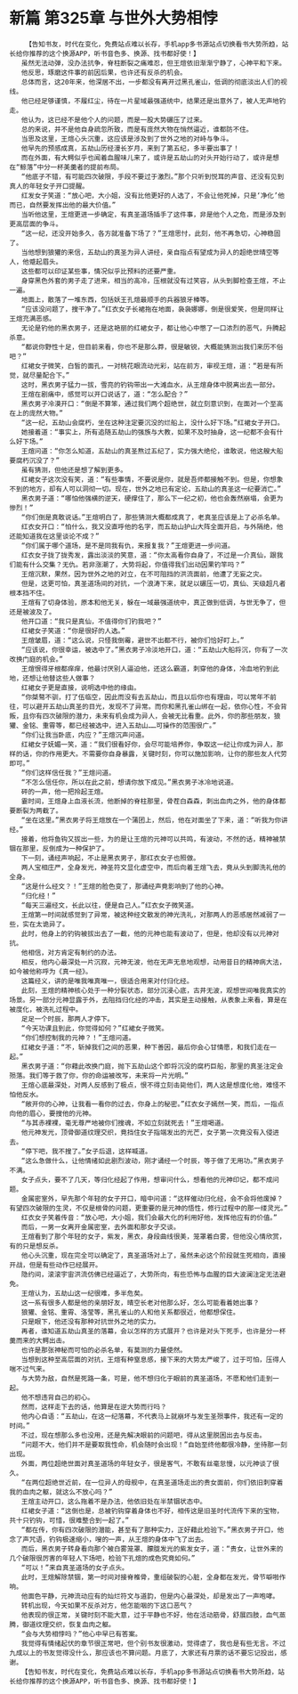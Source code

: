 # 新篇 第325章 与世外大势相悖
        【告知书友，时代在变化，免费站点难以长存，手机app多书源站点切换看书大势所趋，站长给你推荐的这个换源APP，听书音色多、换源、找书都好使！】
       虽然无法动弹，没办法抗争，脊柱断裂之痛难忍，但王煊依旧渐渐宁静了，心神平和下来。
       他反思，琢磨这件事的前因后果，也许还有反杀的机会。
       总体而言，这20年来，他深居不出，一步都没有离开过黑孔雀山，低调的彻底淡出人们的视线。
       他已经足够谨慎，不履红尘，待在一片星域最强道统中，结果还是出意外了，被人无声地钓走。
       他认为，这已经不是他个人的问题，而是一股大势碾压了过来。
       总的来说，并不是他自身疏忽所致，而是有庞然大物在悄然逼近，谁都防不住。
       当思及这里，王煊心头沉重，这应该是涉及到了世外之地的对峙与争斗。
       他早先的预感成真，五劫山历经漫长岁月，来到了第五纪，多半要出事了！
       而在外面，有大鳄似乎也闻着血腥味儿来了，或许是五劫山的对头开始行动了，或许是想在“鲸落”中分一杯美羹者的提前布局。
       “他底子不错，有可能四次破限，手段不要过于激烈。”那个只听到悦耳的声音、还没有见到真人的年轻女子开口提醒。
       红发女子笑道：“放心吧，大小姐，没有比他更好的人选了，不会让他死掉，只是‘净化’他而已，自然要发挥出他的最大价值。”
       当听他这里，王煊更进一步确定，有真圣道场插手了这件事，非是他个人之危，而是涉及到更高层面的争斗。
       “这一纪，还没开始多久，各方就准备下场了？”王煊思忖，此刻，他不再急切，心神稳固了。
       当他想到狼獾的来信，五劫山的真圣为异人讲经，亲自指点有望成为异人的超绝世晴空等人，他蹙起眉头。
       这些都可以印证某些事，情况似乎比预料的还要严重。
       身穿黑色外套的男子走了进来，相当的高冷，压根就没有过笑容，从头到脚检查王煊，不止一遍。
       地面上，散落了一堆东西，包括妖王孔煊最顺手的兵器狼牙棒等。
       “应该没问题了，搜干净了。”红衣女子长裙拖在地面，袅袅娜娜，倒是很爱笑，但是同样让王煊充满恶感。
       无论是钓他的黑衣男子，还是这艳丽的红裙女子，都让他心中憋了一口浓烈的恶气，升腾起杀意。
       “都说你野性十足，但目前来看，你也不是那么莽，很是敏锐，大概能猜测出我们来历不俗吧？”
       红裙女子微笑，白皙的面孔，一对桃花眼流动光彩，站在前方，审视王煊，道：“若是有所觉，就尽量配合下。”
       这时，黑衣男子猛力一拔，雪亮的钓钩带出一大滩血水，从王煊身体中脱离出去一部分。
       王煊在剧痛中，感觉可以开口说话了，道：“怎么配合？”
       黑衣男子冷漠开口：“倒是不算笨，通过我们两个超绝世，就立刻意识到，在面对一个至高在上的庞然大物。”
       “这一纪，五劫山会腐朽，坐在这种注定要沉没的烂船上，没什么好下场。”红裙女子开口。
       她接着道：“事实上，所有追随五劫山的强族与大教，如果不及时抽身，这一纪都不会有什么好下场。”
       王煊问道：“你怎么知道，五劫山的真圣熬过五纪了，实力强大绝伦，谁敢说，他这艘大船要腐朽沉没了？”
       虽有猜测，但他还是想了解到更多。
       红裙女子这次没有笑，道：“有些事情，不要说是你，就是吾师都接触不到。但是，你想象不到的地方，却有人可以洞彻一切。现在，世外之地已有定论，五劫山的真圣这一纪要消亡。”
       黑衣男子道：“哪怕他强横的逆天，硬撑住了，那么下一纪之初，他也会轰然崩塌，会更为惨烈！”
       “你们倒是真敢说话。”王煊明白了，那些猜测大概都成真了，老真圣应该是上了必杀名单。
       红衣女开口：“怕什么，我又没直呼他的名字，而五劫山护山大阵全面开启，与外隔绝，他还能知道我在这里谈论不成？”
       “你们属于哪个道场，是不是同我有仇，来报复我？”王煊更进一步问道。
       红衣女子拢了拢秀发，露出淡淡的笑意，道：“你太高看你自身了，不过是一介真仙，跟我们能有什么交集？无仇。若非涨潮了，大势将起，你值得我们出动因果钓竿吗？”
       王煊沉默，果然，因为世外之地的对立，在不可阻挡的洪流面前，他遭了无妄之灾。
       但是，这更可怕，真圣道场间的对抗，一个浪涛下来，就足以碾压一切，真仙、天级超凡者根本挡不住。
       王煊有了切身体验，原本和他无关，躲在一域最强道统中，真正做到低调，与世无争了，但还是被波及了。
       他开口道：“我只是真仙，不值得你们钓我吧？”
       红裙女子笑道：“你是很好的人选。”
       王煊皱眉，道：“这么说，只怪我倒霉，避世不出都不行，被你们恰好盯上。”
       “应该说，你很幸运，被选中了。”黑衣男子冷淡地开口，道：“五劫山大船将沉，你有了一次改换门庭的机会。”
       王煊恨得牙根都痒痒，他最讨厌别人逼迫他，还这么霸道，刺穿他的身体，冷血地钓到此地，还想让他替这些人做事？
       红裙女子更是直接，说明选中他的缘由。
       “你桀骜不驯，打了伍临空，因此而没有去五劫山，而且以后你也有理由，可以常年不前往，可以避开五劫山真圣的目光，发现不了异常。而你和黑孔雀山绑在一起，依你心性，不会背叛，且你有四次破限的潜力，未来有机会成为异人，会被无比看重。此外，你的那些朋友，狼獾、金铭、重霄等，都已经被选中，进入五劫山……可操作的范围很广。”
       “你们让我当卧底，内应？”王煊沉声问道。
       红裙女子妩媚一笑，道：“我们很看好你，会尽可能培养你，争取这一纪让你成为异人，那样的话，你的作用更大。不需要你自身暴露，关键时刻，你可以施加影响，让你的那些友人代劳即可。”
       “你们这样信任我？”王煊问道。
       “不怎么信任你，所以在此之前，想请你放下成见。”黑衣男子冰冷地说道。
       砰的一声，他一把拎起王煊。
       霎时间，王煊身上血液长流，他断掉的脊柱那里，骨茬白森森，刺出血肉之外，他的身体都要断裂为两截了。
       “坐在这里。”黑衣男子将王煊放在一个蒲团上，然后，他在对面坐了下来，道：“听我为你讲经。”
       接着，他将鱼钩又拔出一些，为的是让王煊的元神可以共鸣，有波动，不然的话，精神被禁锢在那里，反倒成为一种保护了。
       下一刻，诵经声响起，不止是黑衣男子，那红衣女子也照做。
       两人宝相庄严，全身发光，神圣符文显化虚空中，而后向着王煊飞去，竟从头到脚洗礼他的全身。
       “这是什么经文？！”王煊的脸色变了，那诵经声竟影响到了他的心神。
       “归化经！”
       “每天三遍经文，长此以往，便是自己人。”红衣女子微笑道。
       王煊第一时间就感觉到了异常，被这种经文散发的神光洗礼，对那两人的恶感居然减弱了一些，实在太诡异了。
       此时，他身上的钓钩被拔出去了一截，他的元神也能有波动了，但是，他却没有以元神对抗。
       他相信，对方肯定有制约的办法。
       相反，他内心最深处一片沉寂，元神无波，他在无声无息地观想，动用昔日的精神病大法，如今被他称呼为《真一经》。
       这篇经义，讲的是唯我唯真唯一，很适合用来对付归化经。
       此刻，王煊的精神核心处于一种分裂状态，部分沉浸心底，古井无波，观想世间唯我真实的场景。另一部分元神显露于外，去阻挡归化经的冲击，其实是主动接触，从表象上来看，算是在被度化，被洗礼过程中。
       足足一个时辰，那两人才停下。
       “今天功课且到此，你觉得如何？”红裙女子微笑。
       “你们想控制我的元神？！”王煊问道。
       红裙女子道：“不，斩掉我们之间的恶果，种下善因，最后你会心甘情愿，和我们走在一起。”
       黑衣男子道：“你藉此改换门庭，抛下五劫山这个即将沉没的腐朽巨船，那里的真圣注定会殒落。我们等于救了你，你的命运被改写，未来将一片光明。”
       王煊心底最深处，对两人反感到了极点，恨不得立刻击毙他们，两人这是想度化他，难怪不怕他反水。
       “敞开你的心神，让我看一看你的过去，你身上的秘密。”红衣女子嫣然一笑，而后，一指点向他的眉心，要搜他的元神。
       “与其赤裸裸，毫无尊严地被你们搜魂，不如立刻就死去！”王煊喝道。
       他元神发光，顶骨御道纹理交织，竟挡住女子指端发出的光芒，女子第一次竟没有入侵进去。
       “停下吧，我不搜了。”女子后退，这样喊道。
       “这么急做什么，让他情绪如此剧烈波动，刚才诵经一个时辰，等于做了无用功。”黑衣男子不满。
       女子点头，要不了几天，等归化经起了作用，想审问什么，想看他的元神印记，都不成问题。
       金属密室外，早先那个年轻的女子开口，暗中问道：“这样催动归化经，会不会将他废掉？有望四次破限的生灵，不仅是根骨的问题，更重要的是元神的悟性，修行过程中的那一缕灵光。”
       红衣女子笑着传音：“放心吧，大小姐，我们会最大化的利用好他，发挥他应有的价值。”
       而后，一男一女离开金属密室，去外面和那女子交谈。
       王煊看到了那个年轻的女子，紫发，黑衣，身段曲线很美，笼罩着白雾，但他没心情欣赏，有的只是想反杀。
       他心头沉重，现在完全可以确定了，真圣道场对上了，虽然未必这个阶段就生死相向，直接开战，但是有些动作已经展开。
       隐约间，滚滚宇宙洪流仿佛已经逼近了，大势所向，有些恐怖与血腥的巨大波澜注定无法避免。
       王煊认为，五劫山这一纪很难，多半危矣。
       这一系有很多人都是他的亲朋好友，晴空长老对他那么好，怎么可能看着她出事？
       狼獾、金铭、重霄、洛莹等，黑孔雀山的人和他关系都很近，他都想保住。
       只是眼下，他还没有那种对抗世外之地的实力。
       再者，谁知道五劫山真圣的落幕，会以怎样的方式展开？也许是对头下死手，也许是分一杯羹而来的大鳄出击。
       也许是那张神秘而可怕的必杀名单，有莫测的力量使然。
       当想到这种至高层面的对抗，王煊有种窒息感，接下来的大势太严峻了，过于可怕，压得人喘不过气来。
       与大势为敌，自然是死路一条，可是，他不想归化于眼前的真圣道场，不愿和他们走到一起。
       他不想违背自己的初心。
       然而，这样走下去的话，他算是在逆大势而行吗？
       他内心自语：“五劫山，在这一纪落幕，不代表马上就崩坏与发生圣殒事件，我还有一定的时间。”
       不过，现在想那么多也没用，还是先解决眼前的问题吧，得从这里脱困出去与反击。
       “问题不大，他们并不是要取我性命，机会随时会出现！”自始至终他都很冷静，坐待那一刻出现。
       外面，两位超绝世面对真圣道场的年轻女子，很是客气，不敢有丝毫怠慢，以元神谈了很久。
       “在两位超绝世近前，在一位异人的母舰中，在真圣道场走出的贵女面前，你们依旧刺穿着我的血肉之躯，就这么不放心吗？”
       王煊主动开口，这么拖着不是办法，他依旧处在半禁锢状态中。
       红裙女子道：“这倒也是，总被钓钩穿着身体也不好，相传这是旧圣时代流传下来的宝物，共十只钓钩，可惜，很难整合到一起了。”
       “都在传，你有四次破限的潜能，甚至有了那种实力，正好藉此检验下。”黑衣男子开口，他念了声咒语，钓钩极速缩小，嗖的一声，从王煊的身体中飞了出去。
       而后，黑衣男子转身看向那个被白雾笼罩、朦胧发光的紫发女子，道：“贵女，让世外来的几个破限很厉害的年轻人下场吧，检验下孔煊的成色究竟如何。”
       “可以！”来自真圣道场的女子点头。
       此时，王煊解除禁锢，第一时间对接脊椎骨，重组破裂的心脏，全身都在发光，骨节噼啪作响。
       他面色平静，元神流动应有的灿烂符文与道韵，但是内心最深处，却是发出了一声咆哮。
       转机出现，今天如果不反杀对方，他怎能咽的下这口恶气？
       他表现的很正常，关键时刻不能大意，过于平静也不好，他在活动筋骨，舒展四肢，血气蒸腾，御道纹理交织，恢复血肉之躯。
       “会与大势相悖吗？”他心中早已有答案。
       我觉得有情绪起伏的章节很正常吧，但个别书友很激动，觉得虐了，我也是有些无言。不过九成以上的书友觉得没什么，那应该也不算问题。月底了，大家还有月票的话不要忘记投出，感谢。
       【告知书友，时代在变化，免费站点难以长存，手机app多书源站点切换看书大势所趋，站长给你推荐的这个换源APP，听书音色多、换源、找书都好使！】